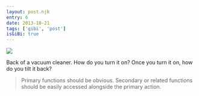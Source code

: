 ```yaml
---
layout: post.njk
entry: 6
date: 2013-10-21
tags: ['gibi', 'post']
isGiBi: true
---
```

<img src="{{ site.baseUrl }}assets/gibiimages/{{ entry }}.jpg" />

Back of a vacuum cleaner. How do you turn it on? Once you turn it on, how do you tilt it back?

>Primary functions should be obvious. Secondary or related functions should be easily accessed alongside the primary action.